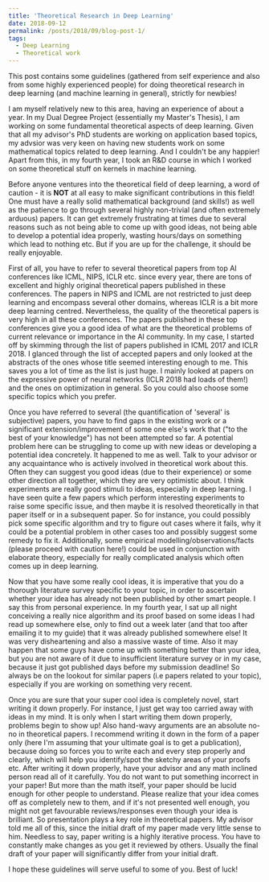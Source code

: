 ```yaml
---
title: 'Theoretical Research in Deep Learning'
date: 2018-09-12
permalink: /posts/2018/09/blog-post-1/
tags:
  - Deep Learning
  - Theoretical work
---
```


This post contains some guidelines (gathered from self experience and also from some highly experienced people) for doing theoretical research in deep learning (and machine learning in general), strictly for newbies! 

I am myself relatively new to this area, having an experience of about a year. In my Dual Degree Project (essentially my Master's Thesis), I am working on some fundamental theoretical aspects of deep learning. Given that all my advisor's PhD students are working on application based topics, my advsior was very keen on having new students work on some mathematical topics related to deep learning. And I couldn't be any happier! Apart from this, in my fourth year, I took an R&D course in which I worked on some theoretical stuff on kernels in machine learning.

Before anyone ventures into the theoretical field of deep learning, a word of caution - it is **NOT** at all easy to make significant contributions in this field! One must have a really solid mathematical background (and skills!) as well as the patience to go through several highly non-trivial (and often extremely arduous) papers. It can get extremely frustrating at times due to several reasons such as not being able to come up with good ideas, not being able to develop a potential idea properly, wasting hours/days on something which lead to nothing etc. But if you are up for the challenge, it should be really enjoyable.

First of all, you have to refer to several theoretical papers from top AI conferences like ICML, NIPS, ICLR etc. since every year, there are tons of excellent and highly original theoretical papers published in these conferences. The papers in NIPS and ICML are not restricted to just deep learning and encompass several other domains, whereas ICLR is a bit more deep learning centred. Nevertheless, the quality of the theoretical papers is very high in all these conferences. The papers published in these top conferences give you a good idea of what are the theoretical problems of current relevance or importance in the AI community. In my case, I started off by skimming through the list of papers published in ICML 2017 and ICLR 2018. I glanced through the list of accepted papers and only looked at the abstracts of the ones whose title seemed interesting enough to me. This saves you a lot of time as the list is just huge. I mainly looked at papers on the expressive power of neural networks (ICLR 2018 had loads of them!) and the ones on optimization in general. So you could also choose some specific topics which you prefer. 

Once you have referred to several (the quantification of 'several' is subjective) papers, you have to find gaps in the existing work or a significant extension/improvement of some one else's work that ("to the best of your knowledge") has not been attempted so far. A potential problem here can be struggling to come up with new ideas or developing a potential idea concretely. It happened to me as well. Talk to your advisor or any acquaintance who is actively involved in theoretical work about this. Often they can suggest you good ideas (due to their experience) or some other direction all together, which they are very optimistic about. I think experiments are really good stimuli to ideas, especially in deep learning. I have seen quite a few papers which perform interesting experiments to raise some specific issue, and then maybe it is resolved theoretically in that paper itself or in a subsequent paper. So for instance, you could possibly pick some specific algorithm and try to figure out cases where it fails, why it could be a potential problem in other cases too and possibly suggest some remedy to fix it. Additionally, some empirical modelling/observations/facts (please proceed with caution here!) could be used in conjunction with elaborate theory, especially for really complicated analysis which often comes up in deep learning. 

Now that you have some really cool ideas, it is imperative that you do a thorough literature survey specific to your topic, in order to ascertain whether your idea has already not been published by other smart people. I say this from personal experience. In my fourth year, I sat up all night conceiving a really nice algorithm and its proof based on some ideas I had read up somewhere else, only to find out a week later (and that too after emailing it to my guide) that it was already published somewhere else! It was very disheartening and also a massive waste of time. Also it may happen that some guys have come up with something better than your idea, but you are not aware of it due to insufficient literature survey or in my case, because it just got published days before my submission deadline! So always be on the lookout for similar papers (i.e papers related to your topic), especially if you are working on something very recent.

Once you are sure that your super cool idea is completely novel, start writing it down properly. For instance, I just get way too carried away with ideas in my mind. It is only when I start writing them down properly, problems begin to show up! Also hand-wavy arguments are an absolute no-no in theoretical papers. I recommend writing it down in the form of a paper only (here I'm assuming that your ultimate goal is to get a publication), because doing so forces you to write each and every step properly and clearly, which will help you identify/spot the sketchy areas of your proofs etc. After writing it down properly, have your advisor and any math inclined person read all of it carefully. You do not want to put something incorrect in your paper! But more than the math itself, your paper should be lucid enough for other people to understand. Please realize that your idea comes off as completely new to them, and if it's not presented well enough, you might not get favourable reviews/responses even though your idea is brilliant. So presentation plays a key role in theoretical papers. My advisor told me all of this, since the initial draft of my paper made very little sense to him. Needless to say, paper writing is a highly iterative process. You have to constantly make changes as you get it reviewed by others. Usually the final draft of your paper will significantly differ from your initial draft.

I hope these guidelines will serve useful to some of you. Best of luck!
